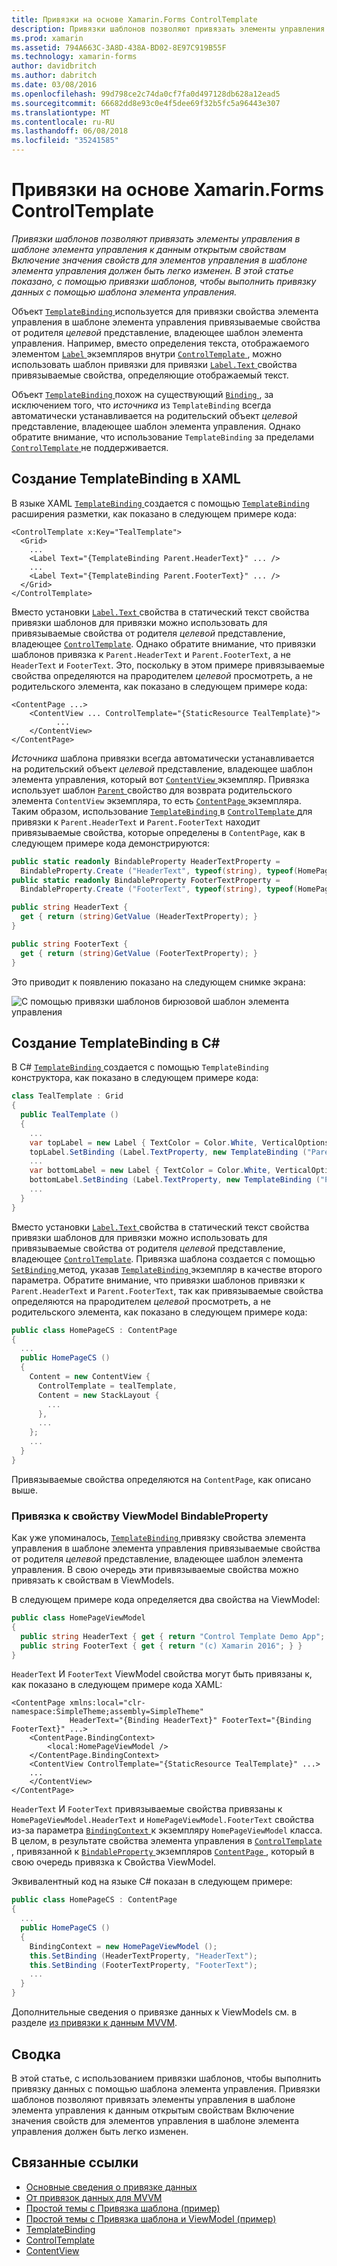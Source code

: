 ```yaml
---
title: Привязки на основе Xamarin.Forms ControlTemplate
description: Привязки шаблонов позволяют привязать элементы управления в шаблоне элемента управления к данным открытым свойствам Включение значения свойств для элементов управления в шаблоне элемента управления должен быть легко изменен. В этой статье показано, с помощью привязки шаблонов, чтобы выполнить привязку данных с помощью шаблона элемента управления.
ms.prod: xamarin
ms.assetid: 794A663C-3A8D-438A-BD02-8E97C919B55F
ms.technology: xamarin-forms
author: davidbritch
ms.author: dabritch
ms.date: 03/08/2016
ms.openlocfilehash: 99d798ce2c74da0cf7fa0d497128db628a12ead5
ms.sourcegitcommit: 66682dd8e93c0e4f5dee69f32b5fc5a96443e307
ms.translationtype: MT
ms.contentlocale: ru-RU
ms.lasthandoff: 06/08/2018
ms.locfileid: "35241585"
---
```

# <a name="binding-from-a-xamarinforms-controltemplate"></a>Привязки на основе Xamarin.Forms ControlTemplate

_Привязки шаблонов позволяют привязать элементы управления в шаблоне элемента управления к данным открытым свойствам Включение значения свойств для элементов управления в шаблоне элемента управления должен быть легко изменен. В этой статье показано, с помощью привязки шаблонов, чтобы выполнить привязку данных с помощью шаблона элемента управления._

Объект [ `TemplateBinding` ](https://developer.xamarin.com/api/type/Xamarin.Forms.TemplateBinding/) используется для привязки свойства элемента управления в шаблоне элемента управления привязываемые свойства от родителя *целевой* представление, владеющее шаблон элемента управления. Например, вместо определения текста, отображаемого элементом [ `Label` ](https://developer.xamarin.com/api/type/Xamarin.Forms.Label/) экземпляров внутри [ `ControlTemplate` ](https://developer.xamarin.com/api/type/Xamarin.Forms.ControlTemplate/), можно использовать шаблон привязки для привязки [ `Label.Text` ](https://developer.xamarin.com/api/property/Xamarin.Forms.Label.Text/) свойства привязываемые свойства, определяющие отображаемый текст.

Объект [ `TemplateBinding` ](https://developer.xamarin.com/api/type/Xamarin.Forms.TemplateBinding/) похож на существующий [ `Binding` ](https://developer.xamarin.com/api/type/Xamarin.Forms.Binding/), за исключением того, что *источника* из `TemplateBinding` всегда автоматически устанавливается на родительский объект *целевой* представление, владеющее шаблон элемента управления. Однако обратите внимание, что использование `TemplateBinding` за пределами [ `ControlTemplate` ](https://developer.xamarin.com/api/type/Xamarin.Forms.ControlTemplate/) не поддерживается.

## <a name="creating-a-templatebinding-in-xaml"></a>Создание TemplateBinding в XAML

В языке XAML [ `TemplateBinding` ](https://developer.xamarin.com/api/type/Xamarin.Forms.TemplateBinding/) создается с помощью [ `TemplateBinding` ](https://developer.xamarin.com/api/type/Xamarin.Forms.Xaml.TemplateBindingExtension/) расширения разметки, как показано в следующем примере кода:

```xaml
<ControlTemplate x:Key="TealTemplate">
  <Grid>
    ...
    <Label Text="{TemplateBinding Parent.HeaderText}" ... />
    ...
    <Label Text="{TemplateBinding Parent.FooterText}" ... />
  </Grid>
</ControlTemplate>
```

Вместо установки [ `Label.Text` ](https://developer.xamarin.com/api/property/Xamarin.Forms.Label.Text/) свойства в статический текст свойства привязки шаблонов для привязки можно использовать для привязываемые свойства от родителя *целевой* представление, владеющее [ `ControlTemplate`](https://developer.xamarin.com/api/type/Xamarin.Forms.ControlTemplate/). Однако обратите внимание, что привязки шаблонов привязка к `Parent.HeaderText` и `Parent.FooterText`, а не `HeaderText` и `FooterText`. Это, поскольку в этом примере привязываемые свойства определяются на прародителем *целевой* просмотреть, а не родительского элемента, как показано в следующем примере кода:

```xaml
<ContentPage ...>
    <ContentView ... ControlTemplate="{StaticResource TealTemplate}">
          ...
    </ContentView>
</ContentPage>
```

*Источника* шаблона привязки всегда автоматически устанавливается на родительский объект *целевой* представление, владеющее шаблон элемента управления, который вот [ `ContentView` ](https://developer.xamarin.com/api/type/Xamarin.Forms.ContentView/) экземпляр. Привязка использует шаблон [ `Parent` ](https://developer.xamarin.com/api/property/Xamarin.Forms.Element.Parent/) свойство для возврата родительского элемента `ContentView` экземпляра, то есть [ `ContentPage` ](https://developer.xamarin.com/api/type/Xamarin.Forms.ContentPage/) экземпляра. Таким образом, использование [ `TemplateBinding` ](https://developer.xamarin.com/api/type/Xamarin.Forms.TemplateBinding/) в [ `ControlTemplate` ](https://developer.xamarin.com/api/type/Xamarin.Forms.ControlTemplate/) для привязки к `Parent.HeaderText` и `Parent.FooterText` находит привязываемые свойства, которые определены в `ContentPage`, как в следующем примере кода демонстрируются:

```csharp
public static readonly BindableProperty HeaderTextProperty =
  BindableProperty.Create ("HeaderText", typeof(string), typeof(HomePage), "Control Template Demo App");
public static readonly BindableProperty FooterTextProperty =
  BindableProperty.Create ("FooterText", typeof(string), typeof(HomePage), "(c) Xamarin 2016");

public string HeaderText {
  get { return (string)GetValue (HeaderTextProperty); }
}

public string FooterText {
  get { return (string)GetValue (FooterTextProperty); }
}
```

Это приводит к появлению показано на следующем снимке экрана:

![](template-binding-images/teal-theme.png "С помощью привязки шаблонов бирюзовой шаблон элемента управления")

## <a name="creating-a-templatebinding-in-c35"></a>Создание TemplateBinding в C&#35;

В C# [ `TemplateBinding` ](https://developer.xamarin.com/api/type/Xamarin.Forms.TemplateBinding/) создается с помощью `TemplateBinding` конструктора, как показано в следующем примере кода:

```csharp
class TealTemplate : Grid
{
  public TealTemplate ()
  {
    ...
    var topLabel = new Label { TextColor = Color.White, VerticalOptions = LayoutOptions.Center };
    topLabel.SetBinding (Label.TextProperty, new TemplateBinding ("Parent.HeaderText"));
    ...
    var bottomLabel = new Label { TextColor = Color.White, VerticalOptions = LayoutOptions.Center };
    bottomLabel.SetBinding (Label.TextProperty, new TemplateBinding ("Parent.FooterText"));
    ...
  }
}
```

Вместо установки [ `Label.Text` ](https://developer.xamarin.com/api/property/Xamarin.Forms.Label.Text/) свойства в статический текст свойства привязки шаблонов для привязки можно использовать для привязываемые свойства от родителя *целевой* представление, владеющее [ `ControlTemplate`](https://developer.xamarin.com/api/type/Xamarin.Forms.ControlTemplate/). Привязка шаблона создается с помощью [ `SetBinding` ](https://developer.xamarin.com/api/member/Xamarin.Forms.BindableObject.SetBinding/p/Xamarin.Forms.BindableProperty/Xamarin.Forms.BindingBase/) метод, указав [ `TemplateBinding` ](https://developer.xamarin.com/api/type/Xamarin.Forms.TemplateBinding/) экземпляр в качестве второго параметра. Обратите внимание, что привязки шаблонов привязки к `Parent.HeaderText` и `Parent.FooterText`, так как привязываемые свойства определяются на прародителем *целевой* просмотреть, а не родительского элемента, как показано в следующем примере кода:

```csharp
public class HomePageCS : ContentPage
{
  ...
  public HomePageCS ()
  {
    Content = new ContentView {
      ControlTemplate = tealTemplate,
      Content = new StackLayout {
        ...
      },
      ...
    };
    ...
  }
}
```

Привязываемые свойства определяются на `ContentPage`, как описано выше.

### <a name="binding-a-bindableproperty-to-a-viewmodel-property"></a>Привязка к свойству ViewModel BindableProperty

Как уже упоминалось, [ `TemplateBinding` ](https://developer.xamarin.com/api/type/Xamarin.Forms.TemplateBinding/) привязку свойства элемента управления в шаблоне элемента управления привязываемые свойства от родителя *целевой* представление, владеющее шаблон элемента управления. В свою очередь эти привязываемые свойства можно привязать к свойствам в ViewModels.

В следующем примере кода определяется два свойства на ViewModel:

```csharp
public class HomePageViewModel
{
  public string HeaderText { get { return "Control Template Demo App"; } }
  public string FooterText { get { return "(c) Xamarin 2016"; } }
}
```

`HeaderText` И `FooterText` ViewModel свойства могут быть привязаны к, как показано в следующем примере кода XAML:

```xaml
<ContentPage xmlns:local="clr-namespace:SimpleTheme;assembly=SimpleTheme"
             HeaderText="{Binding HeaderText}" FooterText="{Binding FooterText}" ...>
    <ContentPage.BindingContext>
        <local:HomePageViewModel />
    </ContentPage.BindingContext>
    <ContentView ControlTemplate="{StaticResource TealTemplate}" ...>
    ...
    </ContentView>
</ContentPage>
```

`HeaderText` И `FooterText` привязываемые свойства привязаны к `HomePageViewModel.HeaderText` и `HomePageViewModel.FooterText` свойства из-за параметра [ `BindingContext` ](https://developer.xamarin.com/api/property/Xamarin.Forms.BindableObject.BindingContext/) к экземпляру `HomePageViewModel` класса. В целом, в результате свойства элемента управления в [ `ControlTemplate` ](https://developer.xamarin.com/api/type/Xamarin.Forms.ControlTemplate/) , привязанной к [ `BindableProperty` ](https://developer.xamarin.com/api/type/Xamarin.Forms.BindableProperty/) экземпляров [ `ContentPage` ](https://developer.xamarin.com/api/type/Xamarin.Forms.ContentPage/), который в свою очередь привязка к Свойства ViewModel.

Эквивалентный код на языке C# показан в следующем примере:

```csharp
public class HomePageCS : ContentPage
{
  ...
  public HomePageCS ()
  {
    BindingContext = new HomePageViewModel ();
    this.SetBinding (HeaderTextProperty, "HeaderText");
    this.SetBinding (FooterTextProperty, "FooterText");
    ...
  }
}
```

Дополнительные сведения о привязке данных к ViewModels см. в разделе [из привязки к данным MVVM](~/xamarin-forms/xaml/xaml-basics/data-bindings-to-mvvm.md).

## <a name="summary"></a>Сводка

В этой статье, с использованием привязки шаблонов, чтобы выполнить привязку данных с помощью шаблона элемента управления. Привязки шаблонов позволяют привязать элементы управления в шаблоне элемента управления к данным открытым свойствам Включение значения свойств для элементов управления в шаблоне элемента управления должен быть легко изменен.



## <a name="related-links"></a>Связанные ссылки

- [Основные сведения о привязке данных](~/xamarin-forms/xaml/xaml-basics/data-binding-basics.md)
- [От привязок данных для MVVM](~/xamarin-forms/xaml/xaml-basics/data-bindings-to-mvvm.md)
- [Простой темы с Привязка шаблона (пример)](https://developer.xamarin.com/samples/xamarin-forms/templates/controltemplates/simplethemewithtemplatebinding/)
- [Простой темы с Привязка шаблона и ViewModel (пример)](https://developer.xamarin.com/samples/xamarin-forms/templates/controltemplates/simplethemewithtemplatebindingandviewmodel/)
- [TemplateBinding](https://developer.xamarin.com/api/type/Xamarin.Forms.TemplateBinding/)
- [ControlTemplate](https://developer.xamarin.com/api/type/Xamarin.Forms.ControlTemplate/)
- [ContentView](https://developer.xamarin.com/api/type/Xamarin.Forms.ContentView/)
